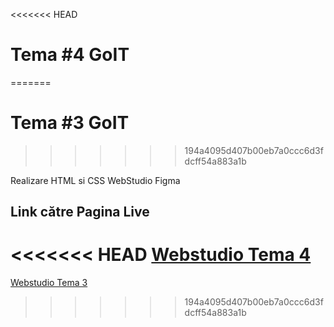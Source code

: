 <<<<<<< HEAD
# Tema #4 GoIT
=======
# Tema #3 GoIT
>>>>>>> 194a4095d407b00eb7a0ccc6d3fdcff54a883a1b

Realizare HTML si CSS WebStudio Figma

## Link către Pagina Live
<<<<<<< HEAD
[Webstudio Tema 4](https://miro-wq.github.io/goit-markup-hw-04/)
=======
[Webstudio Tema 3](https://apophis96.github.io/goit-markup-hw-01/)
>>>>>>> 194a4095d407b00eb7a0ccc6d3fdcff54a883a1b
